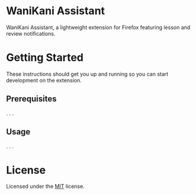 # WaniKani Assistant

WaniKani Assistant, a lightweight extension for Firefox featuring lesson and review notifications.

# Getting Started

These instructions should get you up and running so you can start development on the extension.

## Prerequisites

. . .

## Usage

. . .

# License

Licensed under the [MIT](LICENSE) license.